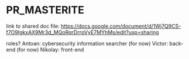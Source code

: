 # PR_MASTERITE

link to shared doc file:
https://docs.google.com/document/d/1Wj7Q9CS-f7O9IgkxAX9Mr3d_MQoRqrDrrpVyE7MYhMs/edit?usp=sharing

roles?
  Antoan: cybersecurity information searcher (for now)
  Victor: back-end (for now)
  Nikolay: front-end
